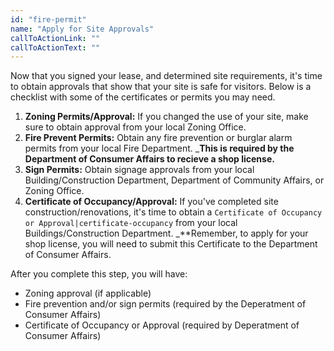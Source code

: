 ```yaml
---
id: "fire-permit"
name: "Apply for Site Approvals"
callToActionLink: ""
callToActionText: ""
---
```


Now that you signed your lease, and determined site requirements, it's time to obtain approvals that show that your site is safe for visitors. Below is a checklist with some of the certificates or permits you may need.
      
1. **Zoning Permits/Approval:** If you changed the use of your site, make sure to obtain approval from your local Zoning Office.
2. **Fire Prevent Permits:** Obtain any fire prevention or burglar alarm permits from your local Fire Department. _**This is required by the Department of Consumer Affairs to recieve a shop license.**
3. **Sign Permits:** Obtain signage approvals from your local Building/Construction Department, Department of Community Affairs, or Zoning Office.
4. **Certificate of Occupancy/Approval:** If you've completed site construction/renovations, it's time to obtain a `Certificate of Occupancy or Approval|certificate-occupancy` from your local Buildings/Construction Department. _**Remember, to apply for your shop license, you will need to submit this Certificate to the Department of Consumer Affairs.

After you complete this step, you will have:
- Zoning approval (if applicable)
- Fire prevention and/or sign permits (required by the Deperatment of Consumer Affairs)
- Certificate of Occupancy or Approval (required by Deperatment of Consumer Affairs)       
